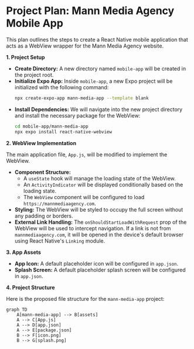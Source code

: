 # Project Plan: Mann Media Agency Mobile App

This plan outlines the steps to create a React Native mobile application that acts as a WebView wrapper for the Mann Media Agency website.

**1. Project Setup**

*   **Create Directory:** A new directory named `mobile-app` will be created in the project root.
*   **Initialize Expo App:** Inside `mobile-app`, a new Expo project will be initialized with the following command:
    ```bash
    npx create-expo-app mann-media-app --template blank
    ```
*   **Install Dependencies:** We will navigate into the new project directory and install the necessary package for the WebView:
    ```bash
    cd mobile-app/mann-media-app
    npx expo install react-native-webview
    ```

**2. WebView Implementation**

The main application file, `App.js`, will be modified to implement the WebView.

*   **Component Structure:**
    *   A `useState` hook will manage the loading state of the WebView.
    *   An `ActivityIndicator` will be displayed conditionally based on the loading state.
    *   The `WebView` component will be configured to load `https://mannmediaagency.com`.
*   **Styling:** The WebView will be styled to occupy the full screen without any padding or borders.
*   **External Link Handling:** The `onShouldStartLoadWithRequest` prop of the WebView will be used to intercept navigation. If a link is not from `mannmediaagency.com`, it will be opened in the device's default browser using React Native's `Linking` module.

**3. App Assets**

*   **App Icon:** A default placeholder icon will be configured in `app.json`.
*   **Splash Screen:** A default placeholder splash screen will be configured in `app.json`.

**4. Project Structure**

Here is the proposed file structure for the `mann-media-app` project:

```mermaid
graph TD
    A[mann-media-app] --> B[assets]
    A --> C[App.js]
    A --> D[app.json]
    A --> E[package.json]
    B --> F[icon.png]
    B --> G[splash.png]